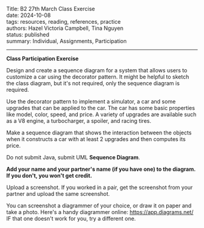 Title: B2 27th March Class Exercise  
date: 2024-10-08    
tags: resources, reading, references, practice  
authors: Hazel Victoria Campbell, Tina Nguyen  
status: published  
summary: Individual, Assignments, Participation  

----

**Class Participation Exercise**

Design and create a sequence diagram for a system that allows users to customize a car using the decorator pattern. It might be helpful to sketch the class diagram, but it's not required, only the sequence diagram is required.

Use the decorator pattern to implement a simulator, a car and some upgrades that can be applied to the car. The car has some basic properties like model, color, speed, and price. A variety of upgrades are available such as a V8 engine, a turbocharger, a spoiler, and racing tires.

Make a sequence diagram that shows the interaction between the objects when it constructs a car with at least 2 upgrades and then computes its price.

Do not submit Java, submit UML **Sequence Diagram**.



**Add your name and your partner's name (if you have one) to the diagram. If you don't, you won't get credit.**

Upload a screenshot. If you worked in a pair, get the screenshot from your partner and upload the same screenshot.

You can screenshot a diagrammer of your choice, or draw it on paper and take a photo.
Here's a handy diagrammer online: https://app.diagrams.net/ IF that one doesn't work for you, try a different one.